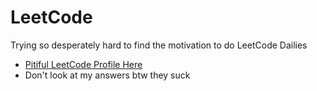 # LeetCode

Trying so desperately hard to find the motivation to do LeetCode Dailies

* [Pitiful LeetCode Profile Here](https://leetcode.com/PillowGit/)
* Don't look at my answers btw they suck

